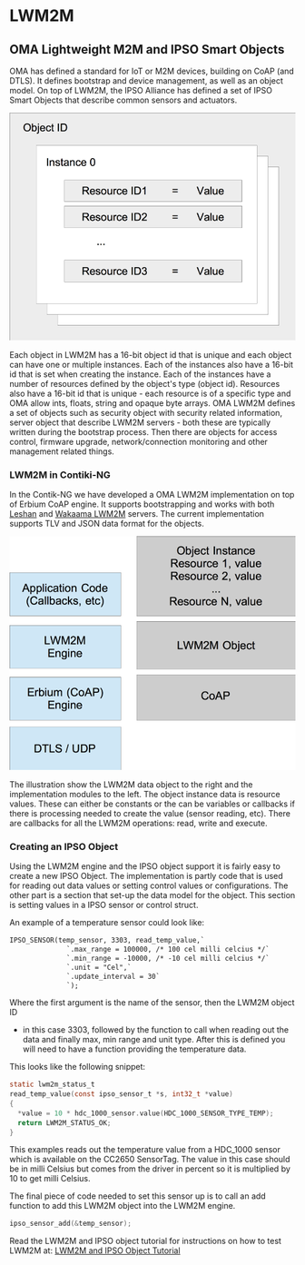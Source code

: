 # LWM2M

## OMA Lightweight M2M and IPSO Smart Objects

OMA has defined a standard for IoT or M2M devices, building on CoAP (and DTLS). It defines bootstrap and device management, as well as an object model. On top of LWM2M, the IPSO Alliance has defined a set of IPSO Smart Objects that describe common sensors and actuators.

![LWM2M illustration](images/lwm2m-object-model.png)

Each object in LWM2M has a 16-bit object id that is unique and each object can have one or multiple instances. Each of the instances also have a 16-bit id that is set when creating the instance. Each of
the instances have a number of resources defined by the object's type (object id). Resources also have a 16-bit id that is unique - each resource is of a specific type and OMA allow ints, floats, string and opaque byte arrays. OMA LWM2M defines a set of objects such as security object with security related information, server object that describe LWM2M servers - both these are typically written during the bootstrap process. Then there are objects for access control, firmware upgrade, network/connection monitoring and other management related things.

### LWM2M in Contiki-NG
In the Contik-NG we have developed a OMA LWM2M implementation on top of Erbium CoAP engine. It supports bootstrapping and works with both [Leshan](https://www.eclipse.org/leshan/) and [Wakaama LWM2M](https://www.eclipse.org/wakaama/) servers. The current implementation supports TLV and JSON data format for the objects.

![LWM2M illustration](images/lwm2m-modules.png)

The illustration show the LWM2M data object to the right and the implementation modules to the left. The object instance data is resource values. These can either be constants or the can be variables or callbacks if there is processing needed to create the value (sensor reading, etc). There are callbacks for all the LWM2M operations: read, write and execute.

### Creating an IPSO Object
Using the LWM2M engine and the IPSO object support it is fairly easy to create a new IPSO Object. The implementation is partly code that is used for reading out data values or setting control values or configurations. The other part is a section that set-up the data model for the object. This section is setting values in a IPSO sensor or control struct.

An example of a temperature sensor could look like:

```
IPSO_SENSOR(temp_sensor, 3303, read_temp_value,`
              `.max_range = 100000, /* 100 cel milli celcius */`
              `.min_range = -10000, /* -10 cel milli celcius */`
              `.unit = "Cel",`
              `.update_interval = 30`
              `);
```

Where the first argument is the name of the sensor, then the LWM2M object ID
- in this case 3303, followed by the function to call when reading out the data
and finally max, min range and unit type. After this is defined you will need
to have a function providing the temperature data.

This looks like the following snippet:

```c
static lwm2m_status_t
read_temp_value(const ipso_sensor_t *s, int32_t *value)
{
  *value = 10 * hdc_1000_sensor.value(HDC_1000_SENSOR_TYPE_TEMP);
  return LWM2M_STATUS_OK;
}
```

This examples reads out the temperature value from a HDC_1000 sensor which is
available on the CC2650 SensorTag. The value in this case should be in milli
Celsius but comes from the driver in percent so it is multiplied by 10 to get
milli Celsius.

The final piece of code needed to set this sensor up is to call an add function
to add this LWM2M object into the LWM2M engine. 

```c
ipso_sensor_add(&temp_sensor);
```

Read the LWM2M and IPSO object tutorial for instructions on how to test LWM2M at:
[LWM2M and IPSO Object Tutorial](/doc/tutorials/LWM2M-and-IPSO-Objects)
